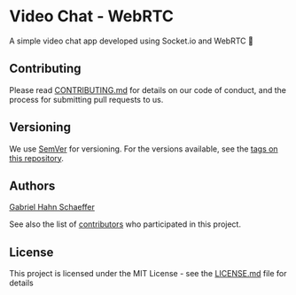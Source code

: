 # Video Chat - WebRTC

A simple video chat app developed using Socket.io and WebRTC :movie_camera:

## Contributing

Please read [CONTRIBUTING.md](https://gist.github.com/PurpleBooth/b24679402957c63ec426) for details on our code of conduct, and the process for submitting pull requests to us.

## Versioning

We use [SemVer](http://semver.org/) for versioning. For the versions available, see the [tags on this repository](https://github.com/gabriel-hahn/video-chat-webrtc/tags).

## Authors

[Gabriel Hahn Schaeffer](https://github.com/gabriel-hahn/)

See also the list of [contributors](https://github.com/gabriel-hahn/video-chat-webrtc/contributors) who participated in this project.

## License

This project is licensed under the MIT License - see the [LICENSE.md](LICENSE) file for details
